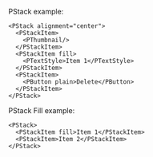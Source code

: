 PStack example:

```vue
<PStack alignment="center">
  <PStackItem>
    <PThumbnail/>
  </PStackItem>
  <PStackItem fill>
    <PTextStyle>Item 1</PTextStyle>
  </PStackItem>
  <PStackItem>
    <PButton plain>Delete</PButton>
  </PStackItem>
</PStack>
```

PStack Fill example:

```vue
<PStack>
  <PStackItem fill>Item 1</PStackItem>
  <PStackItem>Item 2</PStackItem>
</PStack>
```
